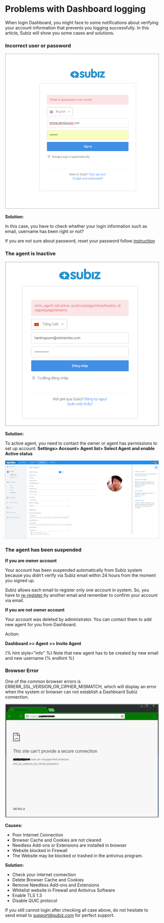 # Problems with Dashboard logging

 When login Dashboard, you might face to some notifications about verifying your account information that prevents you logging successfully. In this article, Subiz will show you some cases and solutions.

### **Incorrect user or password**

![Incorrect Email or Password](../../../../.gitbook/assets/wrong-email-or-password.png)

**Solution:**

In this case, you have to check whether your login information such as email, username has been right or not?

If you are not sure about password, reset your password follow [instruction](https://docs.subiz.com/manage-password/#resetPassword)

### **The agent is Inactive**

![](../../../../.gitbook/assets/agent-bi-khoa.png)

**Solution:**

To active agent, you need to contact the owner or agent has permissions to set up account: **Settings&gt; Account&gt; Agent list&gt; Select Agent and enable Active status**

![Active Agent](../../../../.gitbook/assets/active-agent.png)

### **The agent has been suspended**

**If you are owner account**

Your account has been suspended automatically from Subiz system because you didn’t verify via Subiz email within 24 hours from the moment you signed up.

Subiz allows each email to register only one account in system. So, you have to [re-register ](https://dashboard.subiz.com/signup.html)by another email and remember to confirm your account via email.

**If you are not owner account**

Your account was deleted by administrator. You can contact them to add new agent for you from Dashboard.

Action:

**Dashboard &gt;&gt; Agent &gt;&gt; Invite Agent**

{% hint style="info" %}
 Note that new agent has to be created by new email and new username
{% endhint %}

### Browser Error

One of the common browser errors is ERRERR\_SSL\_VERSION\_OR\_CIPHER\_MISMATCH, which will display an error when the system or browser can not establish a Dashboard Subiz connection.

![](../../../../.gitbook/assets/0_zqf4zds8yt-qr3gx.jpg)

**Causes:**

* Poor Internet Connection
* Browser Cache and Cookies are not cleared
* Needless Add-ons or Extensions are installed in browser
* Website blocked in Firewall
* The Website may be blocked or trashed in the antivirus program.

 **Solution:**

*  Check your internet connection
*  Delete Browser Cache and Cookies
*  Remove Needless Add-ons and Extensions
*  Whitelist website in Firewall and Antivirus Software
*  Enable TLS 1.3
*  Disable QUIC protocol

If you still cannot login after checking all case above, do not hesitate to send email to [support@subiz.com](mailto:support@subiz.com) for perfect support.

